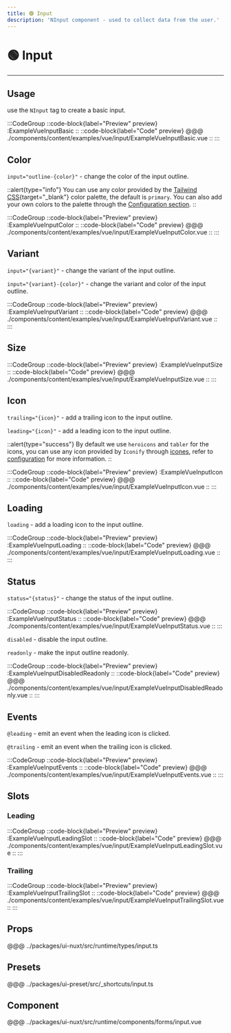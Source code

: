 ```yaml
---
title: 🟢 Input
description: 'NInput component - used to collect data from the user.'
---
```


# 🟢 Input

---

## Usage

use the `NInput` tag to create a basic input.

:::CodeGroup
  ::code-block{label="Preview" preview}
    :ExampleVueInputBasic
  ::
  ::code-block{label="Code" preview}
@@@ ./components/content/examples/vue/input/ExampleVueInputBasic.vue
  ::
:::

## Color

<!-- @unocss-skip-start -->
`input="outline-{color}"` - change the color of the input outline.
<!-- @unocss-skip-end -->

::alert{type="info"}
You can use any color provided by the [Tailwind CSS](https://tailwindcss.com/docs/customizing-colors){target="_blank"} color palette, the default is `primary`. You can also add your own colors to the palette through the [Configuration section](/guide/getting-started/configuration).
::

:::CodeGroup
  ::code-block{label="Preview" preview}
    :ExampleVueInputColor
  ::
  ::code-block{label="Code" preview}
@@@ ./components/content/examples/vue/input/ExampleVueInputColor.vue
  ::
:::

## Variant

`input="{variant}"` - change the variant of the input outline.

`input="{variant}-{color}"` - change the variant and color of the input outline.

:::CodeGroup
  ::code-block{label="Preview" preview}
    :ExampleVueInputVariant
  ::
  ::code-block{label="Code" preview}
@@@ ./components/content/examples/vue/input/ExampleVueInputVariant.vue
  ::
:::

## Size

:::CodeGroup
  ::code-block{label="Preview" preview}
    :ExampleVueInputSize
  ::
  ::code-block{label="Code" preview}
@@@ ./components/content/examples/vue/input/ExampleVueInputSize.vue
  ::
:::

## Icon

`trailing="{icon}"` - add a trailing icon to the input outline.

`leading="{icon}"` - add a leading icon to the input outline.

::alert{type="success"}
By default we use `heroicons` and `tabler` for the icons, you can use any icon provided by `Iconify` through [icones](https://icones.js.org/), refer to [configuration](/guide/getting-started/configuration) for more information.
::

:::CodeGroup
  ::code-block{label="Preview" preview}
    :ExampleVueInputIcon
  ::
  ::code-block{label="Code" preview}
@@@ ./components/content/examples/vue/input/ExampleVueInputIcon.vue
  ::
:::

## Loading

`loading` - add a loading icon to the input outline.

:::CodeGroup
  ::code-block{label="Preview" preview}
    :ExampleVueInputLoading
  ::
  ::code-block{label="Code" preview}
@@@ ./components/content/examples/vue/input/ExampleVueInputLoading.vue
  ::
:::

## Status

`status="{status}"` - change the status of the input outline.

:::CodeGroup
  ::code-block{label="Preview" preview}
    :ExampleVueInputStatus
  ::
  ::code-block{label="Code" preview}
@@@ ./components/content/examples/vue/input/ExampleVueInputStatus.vue
  ::
:::

`disabled` - disable the input outline.

`readonly` - make the input outline readonly.

:::CodeGroup
  ::code-block{label="Preview" preview}
    :ExampleVueInputDisabledReadonly
  ::
  ::code-block{label="Code" preview}
@@@ ./components/content/examples/vue/input/ExampleVueInputDisabledReadonly.vue
  ::
:::

## Events

`@leading` - emit an event when the leading icon is clicked.

`@trailing` - emit an event when the trailing icon is clicked.

:::CodeGroup
  ::code-block{label="Preview" preview}
    :ExampleVueInputEvents
  ::
  ::code-block{label="Code" preview}
@@@ ./components/content/examples/vue/input/ExampleVueInputEvents.vue
  ::
:::

## Slots

### Leading

:::CodeGroup
  ::code-block{label="Preview" preview}
    :ExampleVueInputLeadingSlot
  ::
  ::code-block{label="Code" preview}
@@@ ./components/content/examples/vue/input/ExampleVueInputLeadingSlot.vue
  ::
:::

### Trailing

:::CodeGroup
  ::code-block{label="Preview" preview}
    :ExampleVueInputTrailingSlot
  ::
  ::code-block{label="Code" preview}
@@@ ./components/content/examples/vue/input/ExampleVueInputTrailingSlot.vue
  ::
:::

## Props

@@@ ../packages/ui-nuxt/src/runtime/types/input.ts

## Presets

@@@ ../packages/ui-preset/src/_shortcuts/input.ts

## Component

@@@ ../packages/ui-nuxt/src/runtime/components/forms/input.vue
